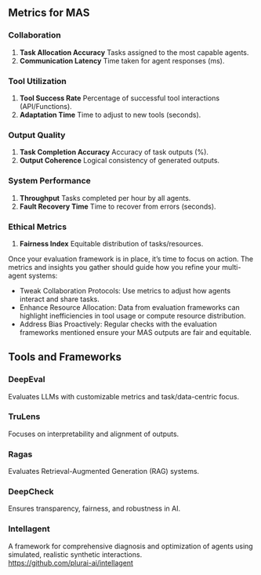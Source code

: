 ## Metrics for MAS

### Collaboration

1. **Task Allocation Accuracy** Tasks assigned to the most capable agents.
2. **Communication Latency** Time taken for agent responses (ms).

### Tool Utilization
1. **Tool Success Rate** Percentage of successful tool interactions (API/Functions).
2. **Adaptation Time** Time to adjust to new tools (seconds).


### Output Quality
1. **Task Completion Accuracy** Accuracy of task outputs (%).
2. **Output Coherence** Logical consistency of generated outputs.

### System Performance
1. **Throughput** Tasks completed per hour by all agents.
2. **Fault Recovery Time** Time to recover from errors (seconds).

### Ethical Metrics
1. **Fairness Index** Equitable distribution of tasks/resources.



Once your evaluation framework is in place, it’s time to focus on action. The metrics and insights you gather should guide how you refine your multi-agent systems:

- Tweak Collaboration Protocols: Use metrics to adjust how agents interact and share tasks.
- Enhance Resource Allocation: Data from evaluation frameworks can highlight inefficiencies in tool usage or compute resource distribution.
- Address Bias Proactively: Regular checks with the evaluation frameworks mentioned ensure your MAS outputs are fair and equitable.


## Tools and Frameworks

### DeepEval
Evaluates LLMs with customizable metrics and task/data-centric focus.

### TruLens
Focuses on interpretability and alignment of outputs.

### Ragas
Evaluates Retrieval-Augmented Generation (RAG) systems.

### DeepCheck
Ensures transparency, fairness, and robustness in AI.

### Intellagent
A framework for comprehensive diagnosis and optimization of agents using simulated, realistic synthetic interactions.  
https://github.com/plurai-ai/intellagent